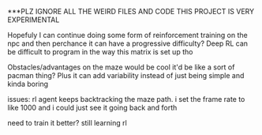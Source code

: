 ***PLZ IGNORE ALL THE WEIRD FILES AND CODE THIS PROJECT IS VERY EXPERIMENTAL

Hopefuly I can continue doing some form of reinforcement training on the npc and then perchance it can have a progressive difficulty?
  Deep RL can be difficult to program in the way this matrix is set up tho

Obstacles/advantages on the maze would be cool it'd be like a sort of pacman thing? Plus it can add variability instead of just being simple and kinda boring


issues:
rl agent keeps backtracking the maze path.
i set the frame rate to like 1000 and i could just see it going back and forth

need to train it better? still learning rl
